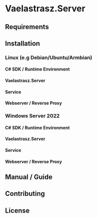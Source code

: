 # Vaelastrasz.Server



## Requirements

## Installation

### Linux (e.g Debian/Ubuntu/Armbian)

#### C# SDK / Runtime Environment

#### Vaelastrasz.Server

#### Service

#### Webserver / Reverse Proxy

### Windows Server 2022

#### C# SDK / Runtime Environment

#### Vaelastrasz.Server

#### Service

#### Webserver / Reverse Proxy

## Manual / Guide

## Contributing

## License


